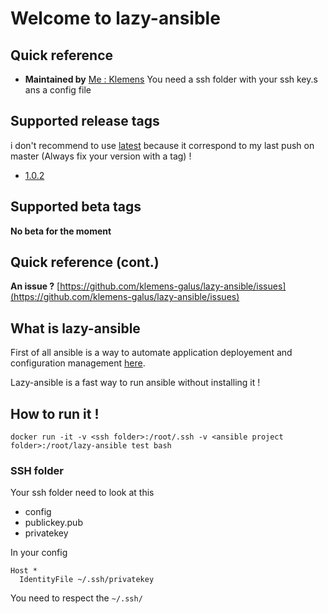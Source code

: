 # Welcome to lazy-ansible

## Quick reference

-   **Maintained by**
    [Me : Klemens](https://gitlab.com/Klemens_Galus)
You need a ssh folder with your ssh key.s ans a config file 

## Supported release tags
i don't recommend to use [latest](https://github.com/klemens-galus/lazy-ansible) because it correspond to my last push on master (Always fix your version with a tag) ! 
- [1.0.2](https://github.com/klemens-galus/lazy-ansible/tree/1.0.2)

## Supported beta tags
**No beta for the moment**

## Quick reference (cont.)

**An issue ?**
[https://github.com/klemens-galus/lazy-ansible/issues](https://github.com/klemens-galus/lazy-ansible/issues)

## What is lazy-ansible
First of all ansible is a way to automate application deployement and configuration management [here](https://www.ansible.com/).

Lazy-ansible is a fast way to run ansible without installing it !

## How to run it !

```
docker run -it -v <ssh folder>:/root/.ssh -v <ansible project folder>:/root/lazy-ansible test bash
```

### SSH folder
Your ssh folder need to look at this 
- config
- publickey.pub
- privatekey

In your config 
```
Host *
  IdentityFile ~/.ssh/privatekey
```

You need to respect the `~/.ssh/`